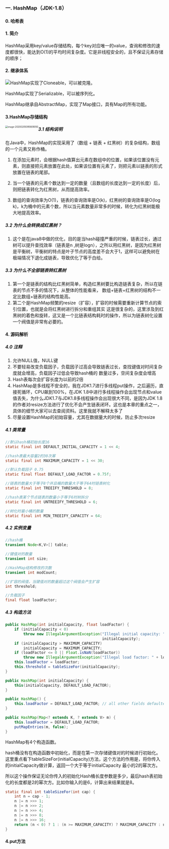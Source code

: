 ### 一. HashMap（JDK-1.8）

#### 0. 哈希表



#### 1. 简介

HashMap采用key/value存储结构，每个key对应唯一的value，查询和修改的速度都很快，能达到O(1)的平均时间复杂度。它是非线程安全的，且不保证元素存储的顺序；

#### 2. 继承体系

<img src="https://tva1.sinaimg.cn/large/007S8ZIlgy1gfueavdpswj30bs06eq2u.jpg" style="zoom:100%;float:left" />

HashMap实现了Cloneable，可以被克隆。

HashMap实现了Serializable，可以被序列化。

HashMap继承自AbstractMap，实现了Map接口，具有Map的所有功能。

#### 3.HashMap存储结构

<img src="https://tva1.sinaimg.cn/large/007S8ZIlgy1gfuecwf0y0j30r20hxgmm.jpg" alt="image-20200205095809050" style="zoom:50%;float:left" />

##### 3.1 结构说明

在Java中，HashMap的实现采用了（数组 + 链表 + 红黑树）的复杂结构，数组的一个元素又称作桶。

1. 在添加元素时，会根据hash值算出元素在数组中的位置，如果该位置没有元素，则直接把元素放置在此处，如果该位置有元素了，则把元素以链表的形式放置在链表的尾部。

2. 当一个链表的元素个数达到一定的数量（且数组的长度达到一定的长度）后，则把链表转化为红黑树，从而提高效率。

3. 数组的查询效率为O(1)，链表的查询效率是O(k)，红黑树的查询效率是O(log k)，k为桶中的元素个数，所以当元素数量非常多的时候，转化为红黑树能极大地提高效率。

##### 3.2 为什么会转换成红黑树？

1. 这个是在java8中做的优化，目的是当hash碰撞严重的时候，链表过长，通过树可以提升查找效率（链表是n ,树是logn），之所以用红黑树，是因为红黑树是平衡树，平衡树的特点是叶子节点的高度差不会大于1，这样可以避免树在极端情况下退化成链表，导致优化了等于白给。

##### 3.3 为什么不全部链表转红黑树

1. 第一个是链表的结构比红黑树简单，构造红黑树要比构造链表复杂，所以在链表的节点不多的情况下，从整体的性能看来，
   数组+链表+红黑树的结构不一定比数组+链表的结构性能高。
2. 第二个是HashMap频繁的resize（扩容），扩容的时候需要重新计算节点的索引位置，也就是会将红黑树进行拆分和重组其实
   这是很复杂的，这里涉及到红黑树的着色和旋转，这又是一个比链表结构耗时的操作，所以为链表树化设置一个阀值是非常有必要的。

#### 4. 源码解析

##### 4.0 注释

1. 允许NULL值，NULL键
2. 不要轻易改变负载因子，负载因子过高会导致链表过长，查找键值对时间复杂度就会增高，负载因子过低会导致hash桶的 数量过多，空间复杂度会增高
3. Hash表每次会扩容长度为以前的2倍
4. HashMap是多线程不安全的，我在JDK1.7进行多线程put操作，之后遍历，直接死循环，CPU飙到100%，在JDK 1.8中进行多线程操作会出现节点和value值丢失，为什么JDK1.7与JDK1.8多线程操作会出现很大不同，是因为JDK 1.8的作者对resize方法进行了优化不会产生链表闭环。这也是本章的重点之一，具体的细节大家可以去查阅资料。这里我就不解释太多了
5. 尽量设置HashMap的初始容量，尤其在数据量大的时候，防止多次resize

##### 4.1 类常量

```Java
//默认hash桶初始长度16
static final int DEFAULT_INITIAL_CAPACITY = 1 << 4; 

//hash表最大容量2的30次幂
static final int MAXIMUM_CAPACITY = 1 << 30;

//默认负载因子 0.75
static final float DEFAULT_LOAD_FACTOR = 0.75f;

//链表的数量大于等于8个并且桶的数量大于等于64时链表树化 
static final int TREEIFY_THRESHOLD = 8;

//hash表某个节点链表的数量小于等于6时树拆分
static final int UNTREEIFY_THRESHOLD = 6;

//树化时最小桶的数量
static final int MIN_TREEIFY_CAPACITY = 64;
```

##### 4.2 实例变量

```java
//hash桶
transient Node<K,V>[] table;                         

//键值对的数量
transient int size;

//HashMap结构修改的次数
transient int modCount;

//扩容的阀值，当键值对的数量超过这个阀值会产生扩容
int threshold;

//负载因子
final float loadFactor;
```

##### 4.3 构造方法

```java
public HashMap(int initialCapacity, float loadFactor) {                                                                   
    if (initialCapacity < 0)
        throw new IllegalArgumentException("Illegal initial capacity: " +
                                           initialCapacity);
    if (initialCapacity > MAXIMUM_CAPACITY)
        initialCapacity = MAXIMUM_CAPACITY;
    if (loadFactor <= 0 || Float.isNaN(loadFactor))
        throw new IllegalArgumentException("Illegal load factor: " + loadFactor);
    this.loadFactor = loadFactor;
    this.threshold = tableSizeFor(initialCapacity);
}

public HashMap(int initialCapacity) {
    this(initialCapacity, DEFAULT_LOAD_FACTOR);
}

public HashMap() {
    this.loadFactor = DEFAULT_LOAD_FACTOR; // all other fields defaulted
}

public HashMap(Map<? extends K, ? extends V> m) {
    this.loadFactor = DEFAULT_LOAD_FACTOR;
    putMapEntries(m, false);
}
```

HashMap有4个构造函数。

hash桶没有在构造函数中初始化，而是在第一次存储键值对的时候进行初始化。 这里重点看下tableSizeFor(initialCapacity)方法，这个方法的作用是，将你传入的initialCapacity做计算，返回一个大于等于initialCapacity 最小的2的幂次方。

所以这个操作保证无论你传入的初始化Hash桶长度参数是多少，最后hash表初始化的长度都是2的幂次方。比如你输入的是6，计算出来结果就是8。

```java
static final int tableSizeFor(int cap) {                                                                      
    int n = cap - 1;
    n |= n >>> 1;
    n |= n >>> 2;
    n |= n >>> 4;
    n |= n >>> 8;
    n |= n >>> 16;
    return (n < 0) ? 1 : (n >= MAXIMUM_CAPACITY) ? MAXIMUM_CAPACITY : n + 1;
}
```



#### 4.put方法

